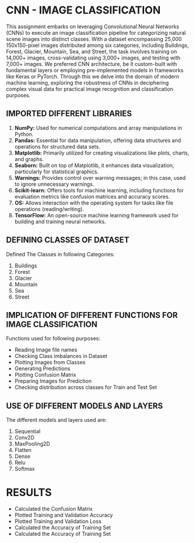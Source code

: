 # CNN - IMAGE CLASSIFICATION
This assignment embarks on leveraging Convolutional Neural Networks (CNNs) to execute an image classification pipeline for categorizing natural scene images into distinct classes. With a dataset encompassing 25,000 150x150-pixel images distributed among six categories, including Buildings, Forest, Glacier, Mountain, Sea, and Street, the task involves training on 14,000+ images, cross-validating using 3,000+ images, and testing with 7,000+ images. We preferred CNN architecture, be it custom-built with fundamental layers or employing pre-implemented models in frameworks like Keras or PyTorch. Through this we delve into the domain of modern machine learning, exploring the robustness of CNNs in deciphering complex visual data for practical image recognition and classification purposes.

## IMPORTED DIFFERENT LIBRARIES
1. **NumPy:** Used for numerical computations and array manipulations in Python.
2. **Pandas:** Essential for data manipulation, offering data structures and operations for structured data sets.
3. **Matplotlib:** Primarily utilized for creating visualizations like plots, charts, and graphs.
4. **Seaborn:** Built on top of Matplotlib, it enhances data visualization, particularly for statistical graphics.
5. **Warnings:** Provides control over warning messages; in this case, used to ignore unnecessary warnings.
6. **Scikit-learn:** Offers tools for machine learning, including functions for evaluation metrics like confusion matrices and accuracy scores.
7. **OS:** Allows interaction with the operating system for tasks like file operations (reading/writing).
8. **TensorFlow:** An open-source machine learning framework used for building and training neural networks.

## DEFINING CLASSES OF DATASET
Defined The Classes in following Categories:
1. Buildings
2. Forest
3. Glacier
4. Mountain
5. Sea
6. Street

## IMPLICATION OF DIFFERENT FUNCTIONS FOR IMAGE CLASSIFICATION
Functions used for following purposes:

- Reading Image file names
- Checking Class imbalances in Dataset
- Plotting Images from Classes
- Generating Predictions
- Plotting Confusion Matrix
- Preparing Images for Prediction
- Checking distribution across classes for Train and Test Set

## USE OF DIFFERENT MODELS AND LAYERS
The different models and layers used are:
1. Sequential
2. Conv2D
3. MaxPooling2D
4. Flatten
5. Dense
6. Relu
7. Softmax
 
# RESULTS
- Calculated the Confusion Matrix
- Plotted Training and Validation Accuracy
- Plotted Training and Validation Loss
- Calculated the Accuracy of Training Set
- Calculated the Accuracy of Training Set
  
